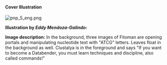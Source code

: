 #### Cover Illustration

![pnp_5_eng.png](assets/pnp_5_eng.png)

**Illustration by *Eddy Mendoza-Galindo*:**
    
**Image description:** In the background, three images of Fitoman are opening portals and manipulating nucleotide text with "ATCG" letters. Leaves float in the background as well. Clustalya is in the foreground and says "If you want to become a Databender, you must learn techniques and discipline, also called commands!"
